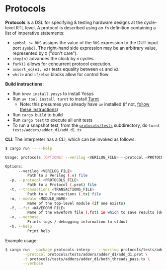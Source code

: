 # Protocols
**Protocols** is a DSL for specifying & testing hardware designs at the cycle-level RTL level.
A protocol is described using an `fn` definition containing a list of imperative statements:
- `symbol := RHS` assigns the value of the `RHS` expression to the DUT input port `symbol`. The right-hand side expression may be an arbitrary value, represented by `X` ("don't care").
- `step(n)`  advances the clock by `n` cycles.
- `fork()`  allows for concurrent protocol execution.
- `assert_eq(e1, e2)` tests equality between `e1` and `e2`.
- `while` and `if/else` blocks allow for control flow

**Build instructions**:
- Run `brew install yosys` to install Yosys
- Run `uv tool install turnt` to install [Turnt](https://github.com/cucapra/turnt/tree/main) 
  - Note: this presumes you already have `uv` installed (if not, [follow these instructions](https://docs.astral.sh/uv/getting-started/installation/#pypi))
- Run `cargo build` to build
- Run `cargo test` to execute all unit tests
- To run a snapshot test, from the [`protocols/tests`](./protocols/tests/) subdirectory, do `turnt tests/adders/adder_d1/add_d1.tx`

**CLI**:
The interpreter has a CLI, which can be invoked as follows:
```bash
$ cargo run -- --help

Usage: protocols [OPTIONS] --verilog <VERILOG_FILE> --protocol <PROTOCOLS_FILE> --transactions <TRANSACTIONS_FILE>

Options:
      --verilog <VERILOG_FILE>
          Path to a Verilog (.v) file
  -p, --protocol <PROTOCOLS_FILE>
          Path to a Protocol (.prot) file
  -t, --transactions <TRANSACTIONS_FILE>
          Path to a Transactions (.tx) file
  -m, --module <MODULE_NAME>
          Name of the top-level module (if one exists)
  -f, --fst <WAVEFORM_FILE>
          Name of the waveform file (.fst) in which to save results [default: trace.fst]
  -v, --verbose...
          Prints logs / debugging information to stdout
  -h, --help
          Print help
```

Example usage:

```bash
$ cargo run --package protocols-interp -- --verilog protocols/tests/adders/adder_d1/add_d1.v \
        --protocol protocols/tests/adders/adder_d1/add_d1.prot \
        -t protocols/tests/adders/adder_d1/both_threads_pass.tx \
        --verbose
```
